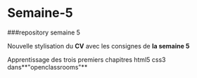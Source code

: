 # Semaine-5
###repository semaine 5

Nouvelle stylisation du **CV** avec les consignes de **la semaine 5**

Apprentissage des trois premiers chapitres html5 css3 dans**"openclassrooms"**
